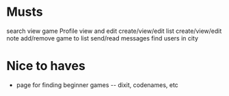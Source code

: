 # Musts

search
view game
Profile view and edit
create/view/edit list
create/view/edit note
add/remove game to list
send/read messages
find users in city


# Nice to haves

* page for finding beginner games -- dixit, codenames, etc